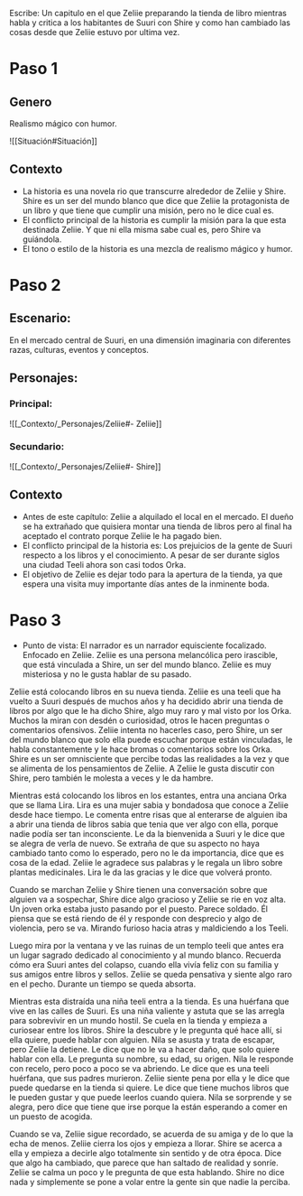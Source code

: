 Escribe:
Un capitulo en el que Zeliie preparando la tienda de libro mientras habla y critica a los habitantes de Suuri con Shire y como han cambiado las cosas desde que Zeliie estuvo por ultima vez.

# Paso 1

## Genero
Realismo mágico con humor.

![[Situación#Situación]]


## Contexto

- La historia es una novela rio que transcurre alrededor de Zeliie y Shire. Shire es un ser del mundo blanco que dice que Zeliie la protagonista de un libro y que tiene que cumplir una misión, pero no le dice cual es.
- El conflicto principal de la historia es cumplir la misión para la que esta destinada Zeliie. Y que ni ella misma sabe cual es, pero Shire va guiándola.
- El tono o estilo de la historia es una mezcla de realismo mágico y humor.

# Paso 2

## Escenario:
En el mercado central de Suuri, en una dimensión imaginaria con diferentes razas, culturas, eventos y conceptos.

## Personajes:
### Principal:
![[_Contexto/_Personajes/Zeliie#- Zeliie]]
### Secundario:
![[_Contexto/_Personajes/Zeliie#- Shire]]

## Contexto
-   Antes de este capítulo: Zeliie a alquilado el local en el mercado. El dueño se ha extrañado que quisiera montar una tienda de libros pero al final ha aceptado el contrato porque Zeliie le ha pagado bien. 
-   El conflicto principal de la historia es: Los prejuicios de la gente de Suuri respecto a los libros y el conocimiento. A pesar de ser durante siglos una ciudad Teeli ahora son casi todos Orka.
-   El objetivo de Zeliie es dejar todo para la apertura de la tienda, ya que espera una visita muy importante días antes de la inminente boda.

# Paso 3

 - Punto de vista: El narrador es un narrador equisciente focalizado. Enfocado en Zeliie. Zeliie es una persona melancólica pero irascible, que está vinculada a Shire, un ser del mundo blanco. Zeliie es muy misteriosa y no le gusta hablar de su pasado.

Zeliie está colocando libros en su nueva tienda. Zeliie es una teeli que ha vuelto a Suuri después de muchos años y ha decidido abrir una tienda de libros por algo que le ha dicho Shire, algo muy raro y mal visto por los Orka. Muchos la miran con desdén o curiosidad, otros le hacen preguntas o comentarios ofensivos. Zeliie intenta no hacerles caso, pero Shire, un ser del mundo blanco que solo ella puede escuchar porque están vinculadas, le habla constantemente y le hace bromas o comentarios sobre los Orka. Shire es un ser omnisciente que percibe todas las realidades a la vez y que se alimenta de los pensamientos de Zeliie. A Zeliie le gusta discutir con Shire, pero también le molesta a veces y le da hambre.

Mientras está colocando los libros en los estantes, entra una anciana Orka que se llama Lira. Lira es una mujer sabia y bondadosa que conoce a Zeliie desde hace tiempo. Le comenta entre risas que al enterarse de alguien iba a abrir una tienda de libros sabia que tenia que ver algo con ella, porque nadie podía ser tan inconsciente. Le da la bienvenida a Suuri y le dice que se alegra de verla de nuevo. Se extraña de que su aspecto no haya cambiado tanto como lo esperado, pero no le da importancia, dice que es cosa de la edad. Zeliie le agradece sus palabras y le regala un libro sobre plantas medicinales. Lira le da las gracias y le dice que volverá pronto.

Cuando se marchan Zeliie y Shire tienen una conversación sobre que alguien va a sospechar, Shire dice algo gracioso y Zeliie se rie en voz alta. Un joven orka estaba justo pasando por el puesto. Parece soldado. Él piensa que se está riendo de él y responde con desprecio y algo de violencia, pero se va. Mirando furioso hacia atras y maldiciendo a los Teeli.

Luego mira por la ventana y ve las ruinas de un templo teeli que antes era un lugar sagrado dedicado al conocimiento y al mundo blanco. Recuerda cómo era Suuri antes del colapso, cuando ella vivía feliz con su familia y sus amigos entre libros y sellos. Zeliie se queda pensativa y siente algo raro en el pecho. Durante un tiempo se queda absorta.

Mientras esta distraída una niña teeli entra a la tienda. Es una huérfana que vive en las calles de Suuri. Es una niña valiente y astuta que se las arregla para sobrevivir en un mundo hostil. Se cuela en la tienda y empieza a curiosear entre los libros. Shire la descubre y le pregunta qué hace allí, si ella quiere, puede hablar con alguien. Nila se asusta y trata de escapar, pero Zeliie la detiene. Le dice que no le va a hacer daño, que solo quiere hablar con ella. Le pregunta su nombre, su edad, su origen. Nila le responde con recelo, pero poco a poco se va abriendo. Le dice que es una teeli huérfana, que sus padres murieron. Zeliie siente pena por ella y le dice que puede quedarse en la tienda si quiere. Le dice que tiene muchos libros que le pueden gustar y que puede leerlos cuando quiera. Nila se sorprende y se alegra, pero dice que tiene que irse porque la están esperando a comer en un puesto de acogida.

Cuando se va, Zeliie sigue recordado, se acuerda de su amiga y de lo que la echa de menos. Zeliie cierra los ojos y empieza a llorar. Shire se acerca a ella y empieza a decirle algo totalmente sin sentido y de otra época. Dice que algo ha cambiado, que parece que han saltado de realidad y sonríe. Zeliie se calma un poco y le pregunta de que esta hablando. Shire no dice nada y simplemente se pone a volar entre la gente sin que nadie la perciba.
  